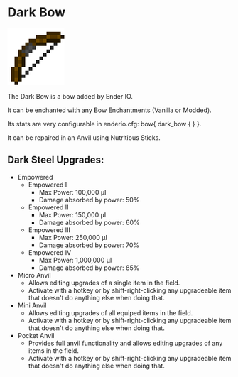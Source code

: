 # Dark Bow
![](renders/dark_steel_bow.png)

The Dark Bow is a bow added by Ender IO.

It can be enchanted with any Bow Enchantments (Vanilla or Modded).

Its stats are very configurable in enderio.cfg: bow{ dark_bow { } }.

It can be repaired in an Anvil using Nutritious Sticks.

## Dark Steel Upgrades:

* Empowered
  - Empowered I
    * Max Power: 100,000 µI
    * Damage absorbed by power: 50%
  - Empowered II
    * Max Power: 150,000 µI
    * Damage absorbed by power: 60%
  - Empowered III
    * Max Power: 250,000 µI
    * Damage absorbed by power: 70%
  - Empowered IV
    * Max Power: 1,000,000 µI
    * Damage absorbed by power: 85%
* Micro Anvil
  - Allows editing upgrades of a single item in the field.
  - Activate with a hotkey or by shift-right-clicking any upgradeable item that doesn't do anything else when doing that.
* Mini Anvil
  - Allows editing upgrades of all equiped items in the field.
  - Activate with a hotkey or by shift-right-clicking any upgradeable item that doesn't do anything else when doing that.
* Pocket Anvil
  - Provides full anvil functionality and allows editing upgrades of any items in the field.
  - Activate with a hotkey or by shift-right-clicking any upgradeable item that doesn't do anything else when doing that.